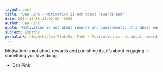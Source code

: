 ```yaml
---
layout: post
title: "Dan Pink - Motivation is not about rewards and"
date: 2024-12-28 12:00:00 -0000
author: Dan Pink
quote: "Motivation is not about rewards and punishments, it’s about engaging in something you love doing."
subject: Empathy
permalink: /Empathy/Dan Pink/Dan Pink - Motivation is not about rewards and
---
```


Motivation is not about rewards and punishments, it’s about engaging in something you love doing.

- Dan Pink
